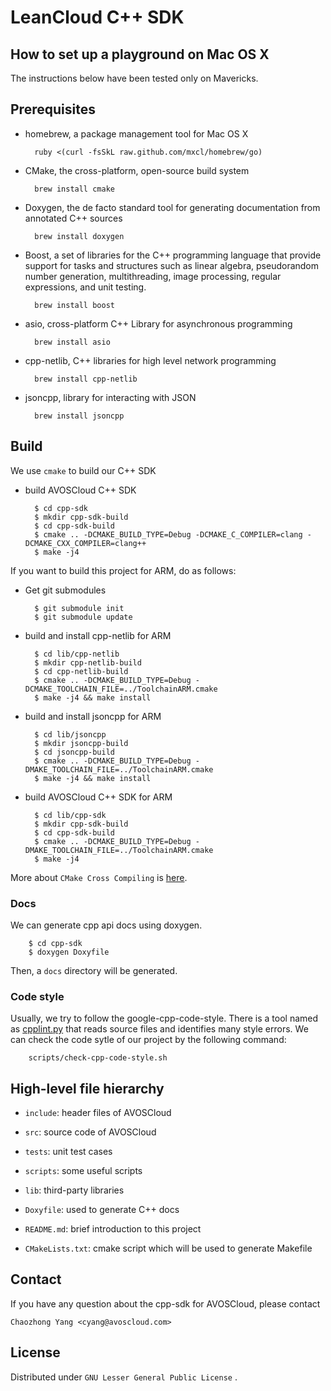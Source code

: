 # LeanCloud C++ SDK

## How to set up a playground on Mac OS X

The instructions below have been tested only on Mavericks.

## Prerequisites

- homebrew, a package management tool for Mac OS X

        ruby <(curl -fsSkL raw.github.com/mxcl/homebrew/go)

- CMake, the cross-platform, open-source build system

	    brew install cmake

- Doxygen, the de facto standard tool for generating documentation from annotated C++ sources

	    brew install doxygen

- Boost, a set of libraries for the C++ programming language that provide support for tasks and structures such as linear algebra, pseudorandom number generation, multithreading, image processing, regular expressions, and unit testing.

	    brew install boost

- asio, cross-platform C++ Library for asynchronous programming

        brew install asio

- cpp-netlib, C++ libraries for high level network programming

        brew install cpp-netlib

- jsoncpp, library for interacting with JSON

        brew install jsoncpp

## Build

We use `cmake` to build our C++ SDK

- build AVOSCloud C++ SDK

		$ cd cpp-sdk
		$ mkdir cpp-sdk-build
        $ cd cpp-sdk-build
        $ cmake .. -DCMAKE_BUILD_TYPE=Debug -DCMAKE_C_COMPILER=clang -DCMAKE_CXX_COMPILER=clang++
        $ make -j4

If you want to build this project for ARM, do as follows:

- Get git submodules
		
		$ git submodule init
		$ git submodule update

- build and install cpp-netlib for ARM

		$ cd lib/cpp-netlib
		$ mkdir cpp-netlib-build
		$ cd cpp-netlib-build
		$ cmake .. -DCMAKE_BUILD_TYPE=Debug -DCMAKE_TOOLCHAIN_FILE=../ToolchainARM.cmake
		$ make -j4 && make install		
 
- build and install jsoncpp for ARM

		$ cd lib/jsoncpp
		$ mkdir jsoncpp-build
		$ cd jsoncpp-build
		$ cmake .. -DCMAKE_BUILD_TYPE=Debug -DMAKE_TOOLCHAIN_FILE=../ToolchainARM.cmake
		$ make -j4 && make install

- build AVOSCloud C++ SDK for ARM

		$ cd lib/cpp-sdk
		$ mkdir cpp-sdk-build
		$ cd cpp-sdk-build
		$ cmake .. -DCMAKE_BUILD_TYPE=Debug -DMAKE_TOOLCHAIN_FILE=../ToolchainARM.cmake
		$ make -j4
		
More about `CMake Cross Compiling` is [here](http://www.cmake.org/Wiki/CMake_Cross_Compiling).
        
### Docs

We can generate cpp api docs using doxygen.

		$ cd cpp-sdk
		$ doxygen Doxyfile

Then, a `docs` directory will be generated.

### Code style

Usually, we try to follow the google-cpp-code-style. There is a tool named as [cpplint.py](http://google-styleguide.googlecode.com/svn/trunk/cpplint/cpplint.py) that reads source files and identifies many style errors. We can check the code sytle of our project by the following command:

		scripts/check-cpp-code-style.sh


## High-level file hierarchy

- `include`: header files of AVOSCloud

- `src`: source code of AVOSCloud

- `tests`: unit test cases

- `scripts`: some useful scripts

- `lib`: third-party libraries

- `Doxyfile`: used to generate C++ docs

- `README.md`: brief introduction to this project

- `CMakeLists.txt`: cmake script which will be used to generate Makefile


## Contact

If you have any question about the cpp-sdk for AVOSCloud, please contact

    Chaozhong Yang <cyang@avoscloud.com>
    
## License

Distributed under `GNU Lesser General Public License` .
